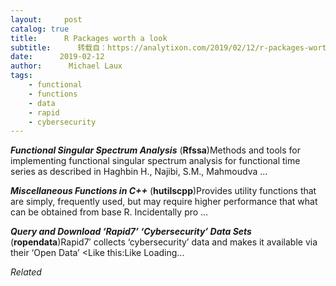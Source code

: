 ```yaml
---
layout:     post
catalog: true
title:      R Packages worth a look
subtitle:      转载自：https://analytixon.com/2019/02/12/r-packages-worth-a-look-1422/
date:      2019-02-12
author:      Michael Laux
tags:
    - functional
    - functions
    - data
    - rapid
    - cybersecurity
---
```


***Functional Singular Spectrum Analysis*** (**Rfssa**)Methods and tools for implementing functional singular spectrum analysis for functional time series as described in Haghbin H., Najibi, S.M., Mahmoudva …

***Miscellaneous Functions in C++*** (**hutilscpp**)Provides utility functions that are simply, frequently used, but may require higher performance that what can be obtained from base R. Incidentally pro …

***Query and Download ‘Rapid7’ ‘Cybersecurity’ Data Sets*** (**ropendata**)Rapid7′ collects ‘cybersecurity’ data and makes it available via their ‘Open Data’ <Like this:Like Loading...


*Related*

